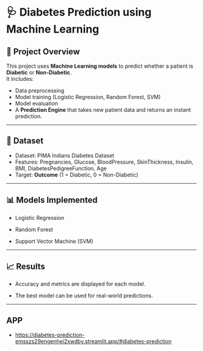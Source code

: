 # 🩺 Diabetes Prediction using Machine Learning  

## 📌 Project Overview  
This project uses **Machine Learning models** to predict whether a patient is **Diabetic** or **Non-Diabetic**.  
It includes:  
- Data preprocessing  
- Model training (Logistic Regression, Random Forest, SVM)  
- Model evaluation  
- A **Prediction Engine** that takes new patient data and returns an instant prediction.  

---

## 📂 Dataset  
- Dataset: PIMA Indians Diabetes Dataset  
- Features: Pregnancies, Glucose, BloodPressure, SkinThickness, Insulin, BMI, DiabetesPedigreeFunction, Age  
- Target: **Outcome** (1 = Diabetic, 0 = Non-Diabetic)  

---

## 📊 Models Implemented

- Logistic Regression

- Random Forest

- Support Vector Machine (SVM)

---

## 📈 Results

- Accuracy and metrics are displayed for each model.

- The best model can be used for real-world predictions.

---

## APP 

- https://diabetes-prediction-emsszs29engenhei2xwdby.streamlit.app/#diabetes-prediction
